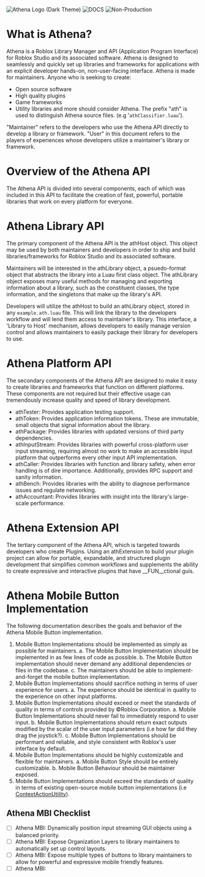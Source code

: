 ![Athena Logo (Dark Theme)](assets/AthenaLogoBright.png)
![DOCS](https://img.shields.io/badge/latest_release-v0.0.1-blue?style=flat-square&logo=Roblox%20Studio)  ![Non-Production](https://img.shields.io/badge/production-no-red?style=flat-square&logo=Roblox%20Studio)
# What is Athena?
Athena is a Roblox Library Manager and API (Application Program Interface) for Roblox Studio and its associated software. Athena is designed to seamlessly and quickly set up libraries and frameworks for applications with an explicit developer hands-on, non-user-facing interface.
Athena is made for maintainers. Anyone who is seeking to create:
- Open source software
- High quality plugins
- Game frameworks
- Utility libraries
and more should consider Athena.
The prefix "ath" is used to distinguish Athena source files. (e.g '`athClassifier.luau`').

"Maintainer" refers to the developers who use the Athena API directly to develop a library or framework.
"User" in this document refers to the players of experiences whose developers utilize a maintainer's library or framework.

# Overview of the Athena API
The Athena API is divided into several components, each of which was included in this API to facilitate the creation of fast, powerful, portable libraries that work on every platform for everyone.

# Athena Library API
The primary component of the Athena API is the athHost object. This object may be used by both maintainers and developers in order to ship and build libraries/frameworks for Roblox Studio and its associated software.

Maintainers will be interested in the athLibrary object, a psuedo-format object that abstracts the library into a Luau first class object. The athLibrary object exposes many useful methods for managing and exporting information about a library, such as the constituent classes, the type information, and the singletons that make up the library's API.

Developers will utilize the athHost to build an athLibrary object, stored in any `example.ath.luau` file. This will link the library to the developers workflow and will lend them access to maintainer's library. This interface, a 'Library to Host' mechanism, allows developers to easily manage version control and allows maintainers to easily package their library for developers to use.

# Athena Platform API
The secondary components of the Athena API are designed to make it easy to create libraries and frameworks that function on different platforms. These components are not required but their effective usage can tremendously increase quality and speed of library development.
- athTester: Provides application testing support.
- athToken: Provides application information tokens. These are immutable, small objects that signal information about the library.
- athPackage: Provides libraries with updated versions of third party dependencies.
- athInputStream: Provides libraries with powerful cross-platform user input streaming, requiring almost no work to make an accessible input platform that outperforms every other input API implementation.
- athCaller: Provides libraries with function and library safety, when error handling is of dire importance. Additionally, provides RPC support and sanity information.
- athBench: Provides libraries with the ability to diagnose performance issues and regulate networking.
- athAccountant: Provides libraries with insight into the library's large-scale performance.

# Athena Extension API
The tertiary component of the Athena API, which is targeted towards developers who create Plugins. Using an athExtension to build your plugin project can allow for portable, expandable, and structured plugin development that simplifies common workflows and supplements the ability to create expressive and interactive plugins that have __FUN__ctional guis.

# Athena Mobile Button Implementation
The following documentation describes the goals and behavior of the Athena Mobile Button implementation.

1. Mobile Button Implementations should be implemented as simply as possible for maintainers.
	a. The Mobile Button Implementation should be implemented in as few lines of code as possible.
	b. The Mobile Button implementation should never demand any additional dependencies or files in the codebase.
	c. The maintainers should be able to implement-and-forget the mobile button implementation.
2. Mobile Button Implementations should sacrifice nothing in terms of user experience for users.
	a. The experience should be identical in quality to the experience on other input platforms.
3. Mobile Button Implementations should exceed or meet the standards of quality in terms of controls provided by ©Roblox Corporation.
	a. Mobile Button Implementations should never fail to immediately respond to user input.
	b. Mobile Button Implementations should return exact outputs modified by the scalar of the user input parameters (i.e how far did they drag the joystick?).
	c. Mobile Button Implementations should be performant and reliable, and style consistent with Roblox's user interface by default.
4. Mobile Button Implementations should be highly customizable and flexible for maintainers.
	a. Mobile Button Style should be entirely customizable.
	b. Mobile Button Behaviour should be maintainer exposed.
5. Mobile Button Implementations should exceed the standards of quality in terms of existing open-source mobile button implementations (i.e [ContextActionUtility](https://devforum.roblox.com/t/source-code-contextactionutility/804187)).

## Athena MBI Checklist
- [ ] Athena MBI: Dynamically position input streaming GUI objects using a balanced priority.
- [ ] Athena MBI: Expose Organization Layers to library maintainers to automatically set up control layouts.
- [ ] Athena MBI: Expose multiple types of buttons to library maintainers to allow for powerful and expressive mobile friendly features.
- [ ] Athena MBI: 
